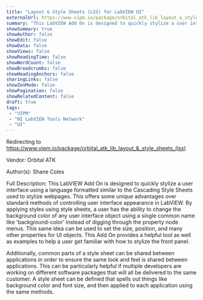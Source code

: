 ```yaml
---
title: "Layout & Style Sheets (LSS) for LabVIEW UI"
externalUrl: https://www.vipm.io/package/orbital_atk_lib_layout_&_style_sheets_(lss)
summary: "This LabVIEW Add On is designed to quickly stylize a user interface using a language formatted similar to the Cascading Style Sheets used to stylize webpages."
showSummary: true
showAuthor: false
showEdit: false
showData: false
showViews: false
showReadingTime: false
showWordCount: false
showBreadcrumbs: false
showHeadingAnchors: false
sharingLinks: false
showZenMode: false
showPagination: false
showRelatedContent: false
draft: true
tags:
 - "VIPM"
 - "NI LabVIEW Tools Network"
 - "UI"
---
```


Redirecting to https://www.vipm.io/package/orbital_atk_lib_layout_&_style_sheets_(lss)

Vendor: Orbital ATK

Author(s): Shane Coles
 
Full Description:
This LabVIEW Add On is designed to quickly stylize a user interface using a language formatted similar to the Cascading Style Sheets used to stylize webpages.  This offers some unique advantages over standard methods of controlling user interface appearance in LabVIEW.  By applying styles using style sheets, a user has the ability to change the background color of any user interface object using a single common name like 'background-color'	instead of digging through the property node menus.  This same idea can be used to set the size, position, and many other properties for UI objects.  This Add On provides a helpful tool as well as examples to help a user get familiar with how to stylize the front panel.

Additionally, common parts of a style sheet can be shared between applications in order to ensure the same look and feel is shared between applications.  This can be particularly helpful if multiple developers are working	on different software packages that will all be delivered to the same customer.  A style sheet can be defined that spells out things like background color and font size, and then applied to each application using the same methods.
